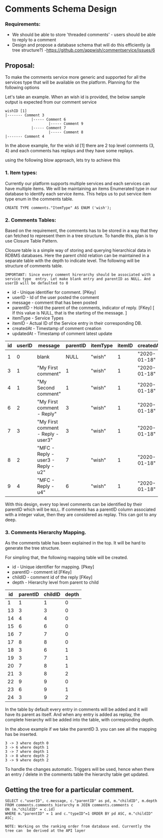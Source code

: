 # Comments Schema Design

### Requirements:

- We should be able to store 'threaded comments' - users should be able to reply to a comment
- Design and propose a database schema that will do this efficiently (a tree structure?)
-https://github.com/appwish/commentservice/issues/6

## Proposal:

To make the comments service more generic and supported for all the services type that will be available 
on the platform. Planning for the following options

Let's take an example. When an wish id is provided, the below sample output is expected from our comment service

    wishID [1]
    |------- Comment 3
                |----- Comment 6
                        |----- Comment 9
                |----- Comment 7
                        |----- Comment 8
    |------- Comment 4
    
In the above example, for the wish id [1] there are 2 top level comments (3, 4) and each
comments has replays and they have some replays.

using the following blow approach, lets try to achieve this

### 1. Item types:

Currently our platform supports multiple services and each services can have multiple items. 
We will be maintaining an items Enumerated type in our database to identify each service items. 
This helps us to put service item type enum in the comments table.

`CREATE TYPE comments."ItemType" AS ENUM ('wish');`

### 2. Comments Tables:

Based on the requirement, the comments has to be stored in a way that they can fetched 
to represent them in a tree structure. To handle this, plan is to use Closure Table Pattern.

Closure table is a simple way of storing and querying hierarchical data in RDBMS databases.
Here the parent child relation can be maintained in a separate table with the depth to indicate
level. The following will be structure of comments table.

`IMPORTANT: Since every comment hirerarchy should be associated with a service type 
entry. Let make blank entry and parentID as NULL. And userID will be defaulted to 0`

- id - Unique identifier for comment. [PKey]
- userID - Id of the user posted the comment
- message - comment that has been posted
- parentID - Hold the parent of the comments, indicator of reply. [FKey]
[ If this value is NULL, that is the starting of the message. ]
- itemType - Service Types
- itemID - Actual ID of the Service entry in their corresponding DB.
- createdAt - Timestamp of comment creation
- updatedAt - Timestamp of comment latest update

id  | userID | message | parentID | itemType | itemID | createdAt | updatedAt
--- | ------ | ---- | ---- | ---- | ---- | ---- | ----
1  | 0 | blank | NULL | "wish" | 1 | "2020-01-18" |	"2020-01-18"
3  | 1 | "My First comment" | 1 | "wish" | 1 | "2020-01-18" |	"2020-01-18" 
4  | 1 | "My Second comment" | 1 | "wish" | 1 | "2020-01-18" | "2020-01-18"
6  | 2 | "My First comment - Reply" | 3	| "wish" | 1 | "2020-01-18" | "2020-01-18"
7  | 3 | "My First comment - Reply - user3" | 3 | "wish" | 1 | "2020-01-18" | "2020-01-18"
8  | 2 | "MFC - Reply - user3 - Reply - u2" | 7 | "wish" | 1 | "2020-01-18" | "2020-01-18"
9  | 4 | "MFC - Reply - u4" | 6 | "wish" | 1 | "2020-01-18" | "2020-01-18"

With this design, every top level comments can be identified by their parentID which will 
be `NULL`. If comments has a parentID column associated with a integer value, 
then they are considered as replay. This can got to any deep.

### 3. Comments Hierarchy Mapping.

As the comments table has been explained in the top. It will be hard to generate the
tree structure.

For simpling that, the following mapping table will be created.

- id - Unique identifier for mapping. [Pkey]
- parentID - comment id [FKey]
- childID - comment id of the reply [FKey]
- depth - Hierarchy level from parent to child

id  | parentID | childID | depth 
--- | ------ | ---- | ---- 
| 1 | 1 | 1 | 0
| 13 | 3 | 3 | 0
| 14 | 4 | 4 | 0
| 15 | 6 | 6 | 0
| 16 | 7 | 7 | 0
| 17 | 8 | 8 | 0
| 18 | 3 | 6 | 1
| 19 | 3 | 7 | 1
| 20 | 7 | 8 | 1
| 21 | 3 | 8 | 2
| 22 | 9 | 9 | 0
| 23 | 6 | 9 | 1
| 24 | 3 | 9 | 2

In the table by default every entry in comments will be added and it will have its 
parent as itself. And when any entry is added as replay, the complete hierarchy will be added 
into the table, with corresponding depth.

In the above example if we take the parentID 3. you can see all the mapping has be inserted.

    3 -> 3 where depth 0
    3 -> 6 where depth 1
    3 -> 7 where depth 1
    3 -> 8 where depth 2
    3 -> 9 where depth 2

To handle the changes automatic. Triggers will be used, hence when there an entry / delete 
in the comments table the hierarchy table get updated.


Getting the tree for a particular comment.
----
    
    SELECT c."userID", c.message, c."parentID" as pd, m."childID", m.depth
    FROM comments.comments_hierarchy m JOIN comments.comments c
    ON (m."childID" = c.id)
    WHERE m."parentID" = 1 and c."typeID"=1 ORDER BY pd ASC, m."childID" ASC;

`NOTE: Working on the ranking order from database end. Currently the tree can 
be derived at the API layer `




